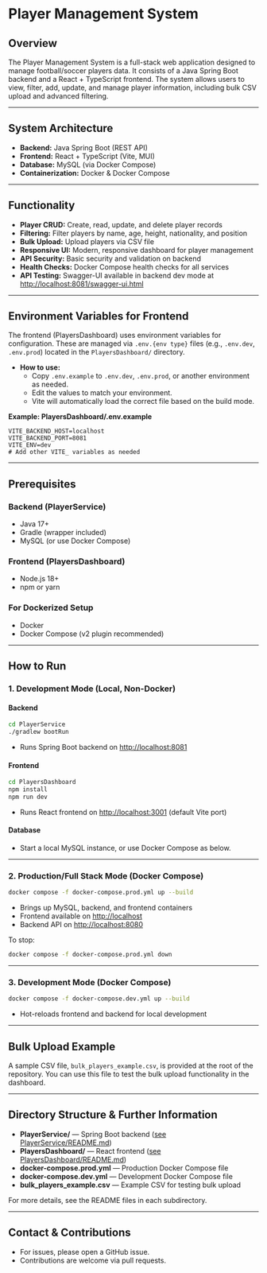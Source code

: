 # Player Management System

## Overview

The Player Management System is a full-stack web application designed to manage football/soccer players data. It consists of a Java Spring Boot backend and a React + TypeScript frontend. The system allows users to view, filter, add, update, and manage player information, including bulk CSV upload and advanced filtering.

---

## System Architecture

- **Backend:** Java Spring Boot (REST API)
- **Frontend:** React + TypeScript (Vite, MUI)
- **Database:** MySQL (via Docker Compose)
- **Containerization:** Docker & Docker Compose

---

## Functionality

- **Player CRUD:** Create, read, update, and delete player records
- **Filtering:** Filter players by name, age, height, nationality, and position
- **Bulk Upload:** Upload players via CSV file
- **Responsive UI:** Modern, responsive dashboard for player management
- **API Security:** Basic security and validation on backend
- **Health Checks:** Docker Compose health checks for all services
- **API Testing:** Swagger-UI available in backend dev mode at [http://localhost:8081/swagger-ui.html](http://localhost:8081/swagger-ui.html)

---

## Environment Variables for Frontend

The frontend (PlayersDashboard) uses environment variables for configuration. These are managed via `.env.{env type}` files (e.g., `.env.dev`, `.env.prod`) located in the `PlayersDashboard/` directory.

- **How to use:**
  - Copy `.env.example` to `.env.dev`, `.env.prod`, or another environment as needed.
  - Edit the values to match your environment.
  - Vite will automatically load the correct file based on the build mode.

**Example: PlayersDashboard/.env.example**

```env
VITE_BACKEND_HOST=localhost
VITE_BACKEND_PORT=8081
VITE_ENV=dev
# Add other VITE_ variables as needed
```

---

## Prerequisites

### Backend (PlayerService)

- Java 17+
- Gradle (wrapper included)
- MySQL (or use Docker Compose)

### Frontend (PlayersDashboard)

- Node.js 18+
- npm or yarn

### For Dockerized Setup

- Docker
- Docker Compose (v2 plugin recommended)

---

## How to Run

### 1. **Development Mode (Local, Non-Docker)**

#### Backend

```bash
cd PlayerService
./gradlew bootRun
```

- Runs Spring Boot backend on [http://localhost:8081](http://localhost:8081)

#### Frontend

```bash
cd PlayersDashboard
npm install
npm run dev
```

- Runs React frontend on [http://localhost:3001](http://localhost:3001) (default Vite port)

#### Database

- Start a local MySQL instance, or use Docker Compose as below.

---

### 2. **Production/Full Stack Mode (Docker Compose)**

```bash
docker compose -f docker-compose.prod.yml up --build
```

- Brings up MySQL, backend, and frontend containers
- Frontend available on [http://localhost](http://localhost)
- Backend API on [http://localhost:8080](http://localhost:8080)

To stop:

```bash
docker compose -f docker-compose.prod.yml down
```

---

### 3. **Development Mode (Docker Compose)**

```bash
docker compose -f docker-compose.dev.yml up --build
```

- Hot-reloads frontend and backend for local development

---

## Bulk Upload Example

A sample CSV file, `bulk_players_example.csv`, is provided at the root of the repository. You can use this file to test the bulk upload functionality in the dashboard.

---

## Directory Structure & Further Information

- **PlayerService/** — Spring Boot backend ([see PlayerService/README.md](PlayerService/README.md))
- **PlayersDashboard/** — React frontend ([see PlayersDashboard/README.md](PlayersDashboard/README.md))
- **docker-compose.prod.yml** — Production Docker Compose file
- **docker-compose.dev.yml** — Development Docker Compose file
- **bulk_players_example.csv** — Example CSV for testing bulk upload

For more details, see the README files in each subdirectory.

---

## Contact & Contributions

- For issues, please open a GitHub issue.
- Contributions are welcome via pull requests.
